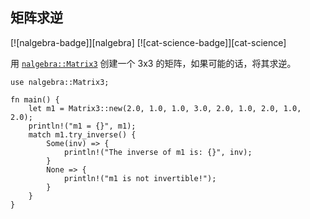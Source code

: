 ## 矩阵求逆

<!--
> [science/mathematics/linear_algebra/invert-matrix.md](https://github.com/rust-lang-nursery/rust-cookbook/blob/master/src/science/mathematics/linear_algebra/invert-matrix.md)
> <br />
> commit b61c8e588ad8445de36cd5f28e99232b5f858a41 - 2020.06.01
-->

[![nalgebra-badge]][nalgebra] [![cat-science-badge]][cat-science]

用 [`nalgebra::Matrix3`] 创建一个 3x3 的矩阵，如果可能的话，将其求逆。

```rust,edition2018
use nalgebra::Matrix3;

fn main() {
    let m1 = Matrix3::new(2.0, 1.0, 1.0, 3.0, 2.0, 1.0, 2.0, 1.0, 2.0);
    println!("m1 = {}", m1);
    match m1.try_inverse() {
        Some(inv) => {
            println!("The inverse of m1 is: {}", inv);
        }
        None => {
            println!("m1 is not invertible!");
        }
    }
}
```

[`nalgebra::Matrix3`]: https://docs.rs/nalgebra/*/nalgebra/base/type.Matrix3.html
